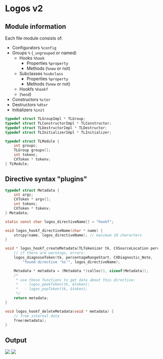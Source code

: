 # Logos v2

## Module information

Each file module consists of:

- Configurators `%config`
- Groups `%` (`_ungrouped` or named)
	- Hooks `%hook`
		- Properties `%property`
		- Methods (`%new` or not)
	- Subclasses `%subclass`
		- Properties `%property`
		- Methods (`%new` or not)
	- Hookfs `%hookf`
	- (`%end`)
- Constructors `%ctor`
- Destructors `%dtor`
- Initializers `%init`

```c
typedef struct TLGroupImpl * TLGroup;
typedef struct TLConstructorImpl * TLConstructor;
typedef struct TLDestructorImpl * TLDestructor;
typedef struct TLInitializerImpl * TLInitializer;

typedef struct TLModule {
	int groupc;
	TLGroup groupv[];
	int tokenc;
	CXToken * tokenv;
} TLModule;

```

## Directive syntax "plugins"

```c
typedef struct Metadata {
	int argc;
	CXToken * argv[];
	int tokenc;
	CXToken * tokenv;
} Metadata;

static const char logos_directiveName[] = "hookf";

void logos_hookf_directiveName(char * name) {
	strcpy(name, logos_directiveName); // maximum 10 characters
}

void * logos_hookf_createMetadata(TLTokenizer tk, CXSourceLocation percentageRangeStart) {
	// if there are warnings, errors:
	logos_diagnoseToken(tk, percentageRangeStart, CXDiagnostic_Note,
		"found directive '%s'", logos_directiveName);

	Metadata * metadata = (Metadata *)calloc(1, sizeof(Metadata));
	/*
	 * use these functions to get data about this directive:
	 *   - logos_peekToken(tk, &token);
	 *   - logos_popToken(tk, &token);
	 */
	return metadata;
}

void logos_hookf_deleteMetadata(void * metadata) {
	// free internal data
	free(metadata);
}

```


## Output

![](file:///Users/uroboro/Desktop/img1.png)
![](file:///Users/uroboro/Desktop/img2.png)
